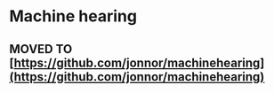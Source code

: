 # Machine hearing

## MOVED TO [https://github.com/jonnor/machinehearing](https://github.com/jonnor/machinehearing)
